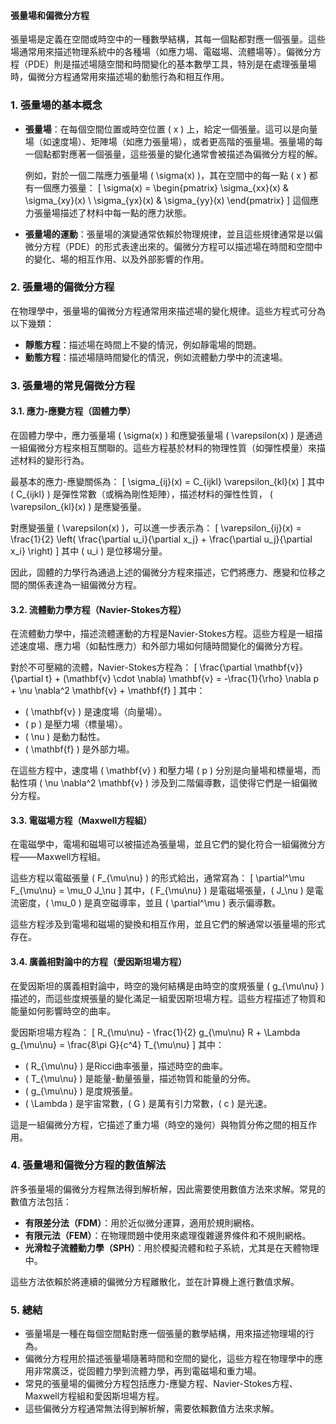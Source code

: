 #### 張量場和偏微分方程

張量場是定義在空間或時空中的一種數學結構，其每一個點都對應一個張量。這些場通常用來描述物理系統中的各種場（如應力場、電磁場、流體場等）。偏微分方程（PDE）則是描述場隨空間和時間變化的基本數學工具，特別是在處理張量場時，偏微分方程通常用來描述場的動態行為和相互作用。

### 1. **張量場的基本概念**

- **張量場**：在每個空間位置或時空位置 \( x \) 上，給定一個張量。這可以是向量場（如速度場）、矩陣場（如應力張量場），或者更高階的張量場。張量場的每一個點都對應著一個張量，這些張量的變化通常會被描述為偏微分方程的解。
  
  例如，對於一個二階應力張量場 \( \sigma(x) \)，其在空間中的每一點 \( x \) 都有一個應力張量：
  \[
  \sigma(x) = \begin{pmatrix} \sigma_{xx}(x) & \sigma_{xy}(x) \\ \sigma_{yx}(x) & \sigma_{yy}(x) \end{pmatrix}
  \]
  這個應力張量場描述了材料中每一點的應力狀態。

- **張量場的運動**：張量場的演變通常依賴於物理規律，並且這些規律通常是以偏微分方程（PDE）的形式表達出來的。偏微分方程可以描述場在時間和空間中的變化、場的相互作用、以及外部影響的作用。

### 2. **張量場的偏微分方程**

在物理學中，張量場的偏微分方程通常用來描述場的變化規律。這些方程式可分為以下幾類：

- **靜態方程**：描述場在時間上不變的情況，例如靜電場的問題。
- **動態方程**：描述場隨時間變化的情況，例如流體動力學中的流速場。
  
### 3. **張量場的常見偏微分方程**

#### 3.1. **應力-應變方程（固體力學）**

在固體力學中，應力張量場 \( \sigma(x) \) 和應變張量場 \( \varepsilon(x) \) 是通過一組偏微分方程來相互關聯的。這些方程基於材料的物理性質（如彈性模量）來描述材料的變形行為。

最基本的應力-應變關係為：
\[
\sigma_{ij}(x) = C_{ijkl} \varepsilon_{kl}(x)
\]
其中 \( C_{ijkl} \) 是彈性常數（或稱為剛性矩陣），描述材料的彈性性質， \( \varepsilon_{kl}(x) \) 是應變張量。

對應變張量 \( \varepsilon(x) \)，可以進一步表示為：
\[
\varepsilon_{ij}(x) = \frac{1}{2} \left( \frac{\partial u_i}{\partial x_j} + \frac{\partial u_j}{\partial x_i} \right)
\]
其中 \( u_i \) 是位移場分量。

因此，固體的力學行為通過上述的偏微分方程來描述，它們將應力、應變和位移之間的關係表達為一組偏微分方程。

#### 3.2. **流體動力學方程（Navier-Stokes方程）**

在流體動力學中，描述流體運動的方程是Navier-Stokes方程。這些方程是一組描述速度場、應力場（如黏性應力）和外部力場如何隨時間變化的偏微分方程。

對於不可壓縮的流體，Navier-Stokes方程為：
\[
\frac{\partial \mathbf{v}}{\partial t} + (\mathbf{v} \cdot \nabla) \mathbf{v} = -\frac{1}{\rho} \nabla p + \nu \nabla^2 \mathbf{v} + \mathbf{f}
\]
其中：
- \( \mathbf{v} \) 是速度場（向量場）。
- \( p \) 是壓力場（標量場）。
- \( \nu \) 是動力黏性。
- \( \mathbf{f} \) 是外部力場。

在這些方程中，速度場 \( \mathbf{v} \) 和壓力場 \( p \) 分別是向量場和標量場，而黏性項 \( \nu \nabla^2 \mathbf{v} \) 涉及到二階偏導數，這使得它們是一組偏微分方程。

#### 3.3. **電磁場方程（Maxwell方程組）**

在電磁學中，電場和磁場可以被描述為張量場，並且它們的變化符合一組偏微分方程——Maxwell方程組。

這些方程以電磁張量 \( F_{\mu\nu} \) 的形式給出，通常寫為：
\[
\partial^\mu F_{\mu\nu} = \mu_0 J_\nu
\]
其中，\( F_{\mu\nu} \) 是電磁場張量，\( J_\nu \) 是電流密度，\( \mu_0 \) 是真空磁導率，並且 \( \partial^\mu \) 表示偏導數。

這些方程涉及到電場和磁場的變換和相互作用，並且它們的解通常以張量場的形式存在。

#### 3.4. **廣義相對論中的方程（愛因斯坦場方程）**

在愛因斯坦的廣義相對論中，時空的幾何結構是由時空的度規張量 \( g_{\mu\nu} \) 描述的，而這些度規張量的變化滿足一組愛因斯坦場方程。這些方程描述了物質和能量如何影響時空的曲率。

愛因斯坦場方程為：
\[
R_{\mu\nu} - \frac{1}{2} g_{\mu\nu} R + \Lambda g_{\mu\nu} = \frac{8\pi G}{c^4} T_{\mu\nu}
\]
其中：
- \( R_{\mu\nu} \) 是Ricci曲率張量，描述時空的曲率。
- \( T_{\mu\nu} \) 是能量-動量張量，描述物質和能量的分佈。
- \( g_{\mu\nu} \) 是度規張量。
- \( \Lambda \) 是宇宙常數，\( G \) 是萬有引力常數，\( c \) 是光速。

這是一組偏微分方程，它描述了重力場（時空的幾何）與物質分佈之間的相互作用。

### 4. **張量場和偏微分方程的數值解法**

許多張量場的偏微分方程無法得到解析解，因此需要使用數值方法來求解。常見的數值方法包括：
- **有限差分法（FDM）**：用於近似微分運算，適用於規則網格。
- **有限元法（FEM）**：在物理問題中使用來處理復雜邊界條件和不規則網格。
- **光滑粒子流體動力學（SPH）**：用於模擬流體和粒子系統，尤其是在天體物理中。

這些方法依賴於將連續的偏微分方程離散化，並在計算機上進行數值求解。

### 5. **總結**

- 張量場是一種在每個空間點對應一個張量的數學結構，用來描述物理場的行為。
- 偏微分方程用於描述張量場隨著時間和空間的變化，這些方程在物理學中的應用非常廣泛，從固體力學到流體力學，再到電磁場和重力場。
- 常見的張量場的偏微分方程包括應力-應變方程、Navier-Stokes方程、Maxwell方程組和愛因斯坦場方程。
- 這些偏微分方程通常無法得到解析解，需要依賴數值方法來求解。